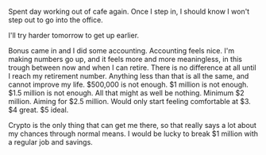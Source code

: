 Spent day working out of cafe again. Once I step in, I should know I won't step out to go into the office.

I'll try harder tomorrow to get up earlier.

Bonus came in and I did some accounting. Accounting feels nice. I'm making numbers go up, and it feels more and more meaningless, in this trough between now and when I can retire. There is no difference at all until I reach my retirement number. Anything less than that is all the same, and cannot improve my life. $500,000 is not enough. $1 million is not enough. $1.5 million is not enough. All that might as well be nothing. Minimum $2 million. Aiming for $2.5 million. Would only start feeling comfortable at $3. $4 great. $5 ideal.

Crypto is the only thing that can get me there, so that really says a lot about my chances through normal means. I would be lucky to break $1 million with a regular job and savings.
